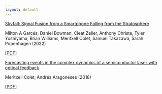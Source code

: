 ```yaml
---
layout: default
---
```


[Skyfall: Signal Fusion from a Smartphone Falling from the Stratosphere](https://www.mdpi.com/2624-6120/3/2/14)

Milton A Garcés, Daniel Bowman, Cleat Zeiler, Anthony Christe, Tyler Yoshiyama, Brian Williams, Meritxell Colet, 
Samuel Takazawa, Sarah Popenhagen (2022)

[[PDF]](Garces_et_al_2022.pdf)

[Forecasting events in the complex dynamics of a semiconductor laser with optical feedback](https://www.nature.com/articles/s41598-018-29110-5)

Meritxell Colet, Andrés Aragoneses (2018)

[[PDF]](Aragoneses_and_Colet_2018.pdf)